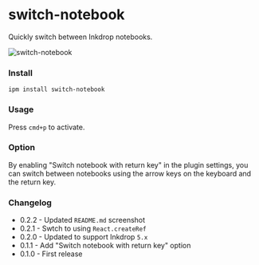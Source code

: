 # switch-notebook

Quickly switch between Inkdrop notebooks.

![switch-notebook](https://user-images.githubusercontent.com/49830/277161558-4c504f32-95ea-450e-8ca4-225686c7bd51.png)


### Install

```
ipm install switch-notebook
```

### Usage

Press `cmd+p` to activate.

### Option

By enabling "Switch notebook with return key" in the plugin settings, you can switch between notebooks using the arrow keys on the keyboard and the return key.

### Changelog

- 0.2.2 - Updated `README.md` screenshot
- 0.2.1 - Swtch to using `React.createRef`
- 0.2.0 - Updated to support Inkdrop `5.x`
- 0.1.1 - Add "Switch notebook with return key" option
- 0.1.0 - First release
